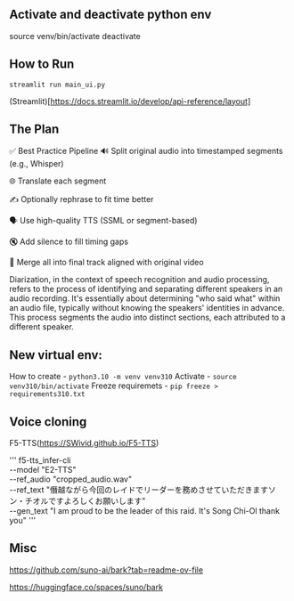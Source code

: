 ## Activate and deactivate python env
source venv/bin/activate
deactivate


## How to Run
`
streamlit run main_ui.py
`

(Streamlit)[https://docs.streamlit.io/develop/api-reference/layout]

## The Plan

✅ Best Practice Pipeline
🔊 Split original audio into timestamped segments (e.g., Whisper)

🌐 Translate each segment

✍️ Optionally rephrase to fit time better

🗣️ Use high-quality TTS (SSML or segment-based)

🔇 Add silence to fill timing gaps

🔁 Merge all into final track aligned with original video


Diarization, in the context of speech recognition and audio processing, refers to the process of identifying and separating different speakers in an audio recording. It's essentially about determining "who said what" within an audio file, typically without knowing the speakers' identities in advance. This process segments the audio into distinct sections, each attributed to a different speaker. 

## New virtual env: 

How to create - `python3.10 -m venv venv310`
Activate - `source venv310/bin/activate`
Freeze requiremets - `pip freeze > requirements310.txt`


## Voice cloning
F5-TTS(https://SWivid.github.io/F5-TTS)

'''
f5-tts_infer-cli \
--model "E2-TTS" \
--ref_audio "cropped_audio.wav" \
--ref_text "僭越ながら今回のレイドでリーダーを務めさせていただきますソン・チオルですよろしくお願いします" \
--gen_text "I am proud to be the leader of this raid. It's Song Chi-Ol thank you"
'''


## Misc
https://github.com/suno-ai/bark?tab=readme-ov-file

https://huggingface.co/spaces/suno/bark

